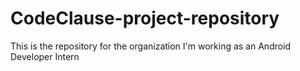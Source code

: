 # CodeClause-project-repository
This is the repository for the organization I'm working as an Android Developer Intern
